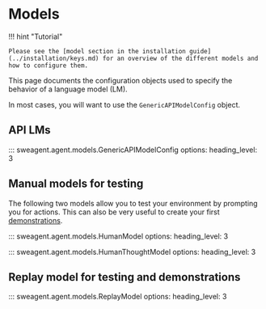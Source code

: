 # Models

!!! hint "Tutorial"

    Please see the [model section in the installation guide](../installation/keys.md) for an overview of the different models and how to configure them.

This page documents the configuration objects used to specify the behavior of a language model (LM).

In most cases, you will want to use the `GenericAPIModelConfig` object.

## API LMs

::: sweagent.agent.models.GenericAPIModelConfig
    options:
        heading_level: 3

## Manual models for testing

The following two models allow you to test your environment by prompting you for actions.
This can also be very useful to create your first [demonstrations](../config/demonstrations.md).

::: sweagent.agent.models.HumanModel
    options:
        heading_level: 3

::: sweagent.agent.models.HumanThoughtModel
    options:
        heading_level: 3

## Replay model for testing and demonstrations

::: sweagent.agent.models.ReplayModel
    options:
        heading_level: 3
